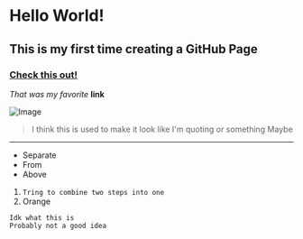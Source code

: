 # Hello World!
## This is my first time creating a GitHub Page
### [Check this out!](https://www.youtube.com/watch?v=dQw4w9WgXcQ&ab_channel=RickAstley)


*That was my favorite* **link**

![Image](https://www.irishtimes.com/polopoly_fs/1.4473007.1612185073!/image/image.jpg)

> I think this is used to make it look like I'm quoting or something
> Maybe
---
* Separate
* From
* Above
1. ```Tring to combine two steps into one```
2. Orange
```
Idk what this is
Probably not a good idea
```

